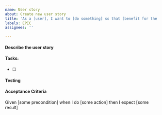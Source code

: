 ```yaml
---
name: User story
about: Create new user story
title: 'As a [user], I want to [do something] so that [benefit for the user]'
labels: EPIC
assignees: ''

---
```



#### Describe the user story
<!-- A description of the user story. --> 


#### Tasks:
<!-- List of tasks needed for this user story. Technical description is in the tasks. Additional information, for example a prototype, Figma files, pictures are linked here. -->
- [ ] 


#### Testing 
<!-- Description how the testing will be done. -->


#### Acceptance Criteria
Given [some precondition] when I do [some action] then I expect [some result]
